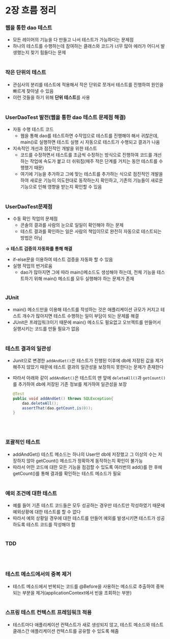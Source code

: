 # 2장 흐름 정리

### 웹을 통한 dao 테스트

- 모든 레이어의 기능을 다 만들고 나서 테스트가 가능하다는 문제점
- 하나의 테스트를 수행하는데 참여하는 클래스와 코드가 너무 많아 에러가 어디서 발생했는지 찾기 힘들다는 문제
<Br><Br>

### 작은 단위의 테스트

- 관심사의 분리를 테스트에 적용해서 작은 단위로 쪼개서 테스트를 진행하여 원인을 빠르게 찾아낼 수 있음
- 이런 것들을 하기 위해 **단위 테스트**를 사용
  <Br><Br>
### UserDaoTest 발전(웹을 통한 dao 테스트 문제점 해결)

- 자동 수행 테스트 코드
    - 웹을 통해 dao를 테스트하면 수작업으로 테스트를 진행해야 해서 귀찮은데, main()로 실행하면 테스트 실행 시 자동으로 테스트가 수행되고 결과가 나옴
- 지속적인 개선과 점진적인 개발을 위한 테스트
    - 코드를 수정하면서 테스트를 조금씩 수정하는 방식으로 진행하여 코드를 개선하는 작업에 속도가 붙고 더 쉬워짐(매주 작은 단계를 거치는 동안 테스트를 수행했기 때문)
    - 여기에 기능을 추가하고 그에 맞는 테스트를 추가하는 식으로 점진적인 개발을 하여 새로운 기능이 의도한대로 동작하는지 확인하고, 기존의 기능들이 새로운 기능으로 인해 영향을 받는지 확인할 수 있음
      <Br><Br>
### UserDaoTest문제점

- 수동 확인 작업의 문제점
    - 콘솔의 결과를 사람의 눈으로 일일이 확인해야 하는 문제
    - 테스트 결과를 확인하는 일은 사람의 책임이므로 완전히 자동으로 테스트되는 방법은 아님

**→ 테스트 검증의 자동화를 통해 해결**

- if-else문을 이용하여 테스트 검증을 자동화 할 수 있음
- 실행 작업의 번거로움
    - dao가 많아지면 그에 따라 main()메소드도 생성해야 하는데, 전체 기능을 테스트하기 위해 main() 메소드를 모두 실행해야 하는 문제가 존재
      <Br><Br>
### **JUnit**

- main() 메소드만을 이용해 테스트를 작성하는 것은 애플리케이션 규모가 커지고 테스트 개수가 많아지면 테스트 수행하는 일이 부담이 되는 문제를 해결
- JUnit은 프레임워크이기 때문에 main() 메소드도 필요없고 오브젝트를 만들어서 실행시키는 코드를 만들 필요가 없음
  <Br><Br>
### 테스트 결과의 일관성

- Junit으로 변경한 `addAndGet()`은 테스트가 진행된 이후에 db에 저장된 값을 제거해주지 않았기 때문에 테스트 결과의 일관성을 보장하지 못한다는 문제가 존재한다
- 따라서 아래와 같이 `addAndGet()`은 테스트의 맨 앞에 `deleteAll()`과 `getCount()`를 추가하여 db에 저장된 기존 정보를 제거하여 일관성을 보장

    ```java
    @Test
    public void addAndGet() throws SQLException{
    	dao.deleteAll();
    	assertThat(dao.getCount,is(0));
    }
    ```

<Br><Br>
### 포괄적인 테스트

- addAndGet() 테스트 메소드는 하나의 User만 db에 저장했고 그 이상의 수는 저장하지 않아 getCount() 메소드가 정확하게 동작하는지 확인이 불가능
- 따라서 어떤 코드에 대한 모든 기능을 점검할 수 있도록 여러번의 add()를 한 후에 getCount()를 통해 결과를 확인하는 테스트 메소드가 필요
  <Br><Br>
### 예외 조건에 대한 테스트

- 예를 들어 기존 테스트 코드들은 모두 성공하는 경우만 테스트만 작성하였기 때문에 예외상황에 대한 테스트를 할 수 없다
- 따라서 예외 상황일 경우에 대한 테스트를 만들어 예외를 발생시키면 테스트가 성공하도록 테스트 코드를 작성해야 함
  <Br><Br>
### TDD
<Br><Br>
### 테스트 메소드에서의 중복 제거

- 테스트 메소드에서 반복되는 코드를 @Before을 사용하는 메소드로 추출하여 중복되는 부분을 제거(applicationContext에서 빈을 조회하는 부분)
  <Br><Br>
### 스프링 테스트 컨텍스트 프레임워크 적용

- 테스트마다 애플리케이션 컨텍스트가 새로 생성되지 않고, 테스트 메소드와 테스트 클래스간 애플리케이션 컨텍스트를 공유할 수 있도록 해줌